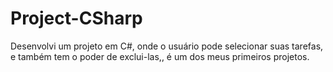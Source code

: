 # Project-CSharp
 Desenvolvi um projeto em C#, onde o usuário pode selecionar suas tarefas,  e também tem o poder de exclui-las,, é um dos meus primeiros projetos.
